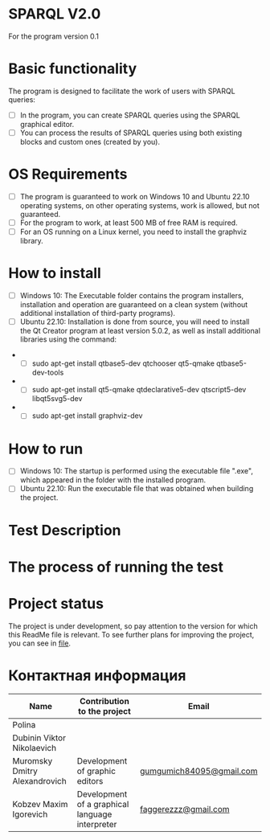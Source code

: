 # SPARQL V2.0
For the program version 0.1

# Basic functionality
The program is designed to facilitate the work of users with SPARQL queries:
- [ ] In the program, you can create SPARQL queries using the SPARQL graphical editor.
- [ ] You can process the results of SPARQL queries using both existing blocks and custom ones (created by you).

# OS Requirements
- [ ] The program is guaranteed to work on Windows 10 and Ubuntu 22.10 operating systems, on other operating systems, work is allowed, but not guaranteed.
- [ ] For the program to work, at least 500 MB of free RAM is required.
- [ ] For an OS running on a Linux kernel, you need to install the graphviz library.

# How to install
- [ ] Windows 10: The Executable folder contains the program installers, installation and operation are guaranteed on a clean system (without additional installation of third-party programs).
- [ ] Ubuntu 22.10: Installation is done from source, you will need to install the Qt Creator program at least version 5.0.2, as well as install additional libraries using the command:
- - [ ] sudo apt-get install qtbase5-dev qtchooser qt5-qmake qtbase5-dev-tools
- - [ ] sudo apt-get install qt5-qmake qtdeclarative5-dev qtscript5-dev libqt5svg5-dev
- - [ ] sudo apt-get install graphviz-dev

# How to run
- [ ] Windows 10: The startup is performed using the executable file ".exe", which appeared in the folder with the installed program. 
- [ ] Ubuntu 22.10: Run the executable file that was obtained when building the project.

# Test Description

# The process of running the test

# Project status
The project is under development, so pay attention to the version for which this ReadMe file is relevant. To see further plans for improving the project, you can see in [file](https://github.com/GrumpyMonka/SPARQL_v2.0/blob/main/Tasks).

# Контактная информация
|Name|Contribution to the project|Email|
|---|---|---|
|Polina|||
|Dubinin Viktor Nikolaevich||| 
|Muromsky Dmitry Alexandrovich|Development of graphic editors|gumgumich84095@gmail.com|
|Kobzev Maxim Igorevich|Development of a graphical language interpreter|faggerezzz@gmail.com|